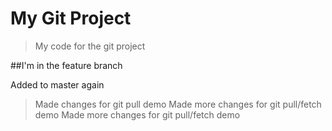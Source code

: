 # My Git Project

> My code for the git project

##I'm in the feature branch

Added to master again

>Made changes for git pull demo
>Made more changes for git pull/fetch demo
>Made more changes for git pull/fetch demo
